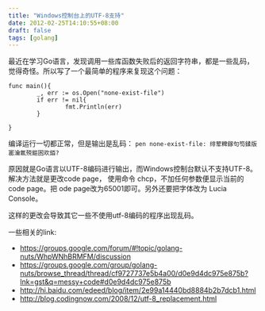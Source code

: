 ```yaml
---
title: "Windows控制台上的UTF-8支持"
date: 2012-02-25T14:10:55+08:00
draft: false
tags: [golang]
---
```


最近在学习Go语言，发现调用一些库函数失败后的返回字符串，都是一些乱码，觉得奇怪。所以写了一个最简单的程序来复现这个问题：

```
func main(){ 
        _, err := os.Open("none-exist-file") 
        if err != nil{ 
                fmt.Println(err) 
        } 

} 
```
编译运行一切都正常，但是输出是乱码：
`pen none-exist-file: 绯荤粺鎵句笉鍒版寚瀹氱殑鏂囦欢銆? `

原因就是Go语言以UTF-8编码进行输出，而Windows控制台默认不支持UTF-8。解决方法就是更改code page，
使用命令 chcp，不加任何参数便显示当前的code page。把 ode page改为65001即可。另外还要把字体改为
Lucia Console。


这样的更改会导致其它一些不使用utf-8编码的程序出现乱码。


一些相关的link:
- https://groups.google.com/forum/#!topic/golang-nuts/WhpWNhBRMFM/discussion
- https://groups.google.com/group/golang-nuts/browse_thread/thread/cf9727737e5b4a00/d0e9d4dc975e875b?lnk=gst&q=messy+code#d0e9d4dc975e875b
- http://hi.baidu.com/edeed/blog/item/2e99a14440bd8884b2b7dcb1.html
- http://blog.codingnow.com/2008/12/utf-8_replacement.html